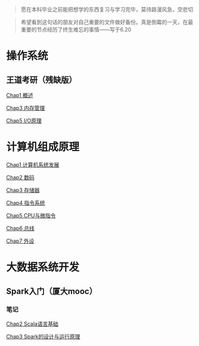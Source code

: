 >愿在本科毕业之前能把想学的东西复习与学习完毕，莫待路漫风急，空悲切

>希望看到这句话的朋友对自己重要的文件做好备份。真是倒霉的一天，在最重要的节点经历了终生难忘的事情——写于6.20


# 操作系统

## 王道考研（残缺版）

[Chap1 概述](./操作系统/Chap1.md)

[Chap3 内存管理](./操作系统/Chap3.md)

[Chap5 I/O原理](./操作系统/Chap1.md)

# 计算机组成原理

[Chap1 计算机系统发展](./计算机组成原理/Chap1.md)

[Chap2 数码](./计算机组成原理/Chap2.md)

[Chap3 存储器](./计算机组成原理/Chap3.md)

[Chap4 指令系统](./计算机组成原理/Chap4.md)

[Chap5 CPU与微指令](./计算机组成原理/Chap5.md)

[Chap6 总线](./计算机组成原理/Chap6.md)

[Chap7 外设](./计算机组成原理/Chap7.md)

# 大数据系统开发

## Spark入门（厦大mooc）

### 笔记

[Chap2 Scala语言基础](./大数据系统开发/Chap2.md)

[Chap3 Spark的设计与运行原理](./大数据系统开发/Chap3.md)














